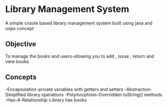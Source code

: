 # Library Management System

A simple cnsole based library management system built using java and oops concept

## Objective
To manage the books and users-allowing you to add , issue , return and view books

## Concepts
-Encapsulation-private variables with getters and setters
-Abstraction-Simplified library operations
-Polymorphism-Overridden toString() methods
-Has-A-Relationship-Library has books

